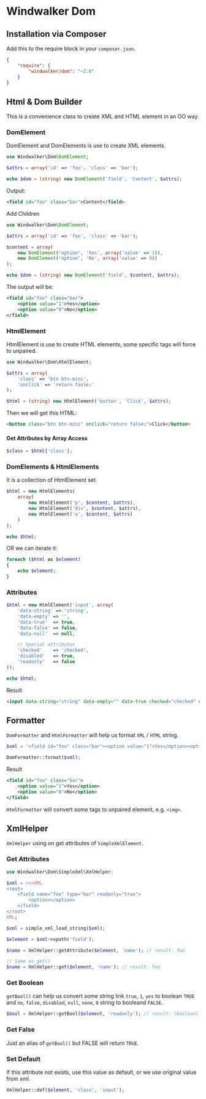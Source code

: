 # Windwalker Dom

## Installation via Composer

Add this to the require block in your `composer.json`.

``` json
{
    "require": {
        "windwalker/dom": "~2.0"
    }
}
```

## Html & Dom Builder

This is a convenience class to create XML and HTML element in an OO way.

### DomElement

DomElement and DomElements is use to create XML elements.

``` php
use Windwalker\Dom\DomElement;

$attrs = array('id' => 'foo', 'class' => 'bar');

echo $dom = (string) new DomElement('field', 'Content', $attrs);
```

Output:

``` xml
<field id="foo" class="bar">Content</field>
```

Add Children

``` php
use Windwalker\Dom\DomElement;

$attrs = array('id' => 'foo', 'class' => 'bar');

$content = array(
    new DomElement('option', 'Yes', array('value' => 1)),
    new DomElement('option', 'No', array('value' => 0))
);

echo $dom = (string) new DomElement('field', $content, $attrs);
```

The output will be:

``` xml
<field id="foo" class="bar">
    <option value="1">Yes</option>
    <option value="0">No</option>
</field>
```

### HtmlElement

HtmlElement is use to create HTML elements, some specific tags will force to unpaired.

``` php
use Windwalker\Dom\HtmlElement;

$attrs = array(
    'class' => 'btn btn-mini',
    'onclick' => 'return fasle;'
);

$html = (string) new HtmlElement('button', 'Click', $attrs);
```

Then we will get this HTML:

``` html
<button class="btn btn-mini" onclick="return false;">Click</button>
```

#### Get Attributes by Array Access

``` php
$class = $html['class'];
```

### DomElements & HtmlElements

It is a collection of HtmlElement set.

``` php
$html = new HtmlElements(
    array(
        new HtmlElement('p', $content, $attrs),
        new HtmlElement('div', $content, $attrs),
        new HtmlElement('a', $content, $attrs)
    )
);

echo $html;
```

OR we can iterate it:

``` php
foreach ($html as $element)
{
    echo $element;
}
```

### Attributes

``` php
$html = new HtmlElement('input', array(
    'data-string' => 'string',
    'data-empty' => '',
    'data-true'  => true,
    'data-false' => false,
    'data-null'  => null,

    // Special attributes
    'checked'    => 'checked',
    'disabled'   => true,
    'readonly'   => false
));

echo $html;
```

Result

``` html
<input data-string="string" data-empty="" data-true checked="checked" disabled="disabled">
```

## Formatter

`DomFormatter` and `HtmlFormatter` will help us format `XML` / `HTML` string.

``` php
$xml = '<field id="foo" class="bar"><option value="1">Yes</option><option value="0">No</option></field>';

DomFormatter::format($xml);
```

Result

``` xml
<field id="foo" class="bar">
    <option value="1">Yes</option>
    <option value="0">No</option>
</field>
```

`HtmlFormatter` will convert some tags to unpaired element, e.g. `<img>`.

## XmlHelper

`XmlHelper` using on get attributes of `SimpleXmlElement`.

### Get Attributes

``` php
use Windwalker\Dom\SimpleXml\XmlHelper;

$xml = <<<XML
<root>
    <field name="foo" type="bar" readonly="true">
        <option></option>
    </field>
</root>
XML;

$xml = simple_xml_load_string($xml);

$element = $xml->xpath('field');

$name = XmlHelper::getAttribute($element, 'name'); // result: foo

// Same as get()
$name = XmlHelper::get($element, 'name'); // result: foo
```

### Get Boolean

`getBool()` can help us convert some string link `true`, `1`, `yes` to boolean `TRUE` and `no`, `false`, `disabled`, `null`, `none`, `0` string to booleand `FALSE`.

``` php
$bool = XmlHelper::getBool($element, 'readonly'); // result: (boolean) TRUE
```

### Get False

Just an alias of `getBool()` but FALSE will return `TRUE`.

### Set Default

If this attribute not exists, use this value as default, or we use original value from xml.

``` php
XmlHelper::def($element, 'class', 'input');
```
